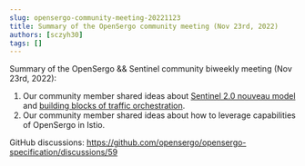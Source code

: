 ```yaml
---
slug: opensergo-community-meeting-20221123
title: Summary of the OpenSergo community meeting (Nov 23rd, 2022)
authors: [sczyh30]
tags: []
---
```


Summary of the OpenSergo && Sentinel community biweekly meeting (Nov 23rd, 2022):

1. Our community member shared ideas about [Sentinel 2.0 nouveau model](https://github.com/alibaba/Sentinel/issues/2845) and [building blocks of traffic orchestration](https://github.com/alibaba/Sentinel/issues/2943).
2. Our community member shared ideas about how to leverage capabilities of OpenSergo in Istio.

GitHub discussions: https://github.com/opensergo/opensergo-specification/discussions/59
